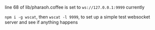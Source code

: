 line 68 of lib/pharaoh.coffee is set to `ws://127.0.0.1:9999` currently

`npm i -g wscat`, then `wscat -l 9999`, to set up a simple test websocket server and see if anything happens


